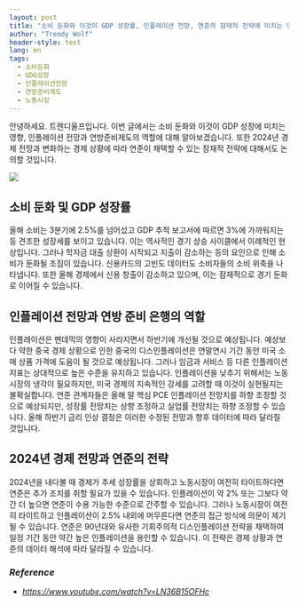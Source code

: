 ```yaml
---
layout: post
title: "소비 둔화와 이것이 GDP 성장률, 인플레이션 전망, 연준의 잠재적 전략에 미치는 영향"
author: "Trendy Wolf"
header-style: text
lang: en
tags:
  - 소비둔화
  - GDG성장
  - 인플레이션전망
  - 연방준비제도
  - 노동시장
---
```


안녕하세요. 트렌디울프입니다. 이번 글에서는 소비 둔화와 이것이 GDP 성장에 미치는 영향, 인플레이션 전망과 연방준비제도의 역할에 대해 알아보겠습니다. 또한 2024년 경제 전망과 변화하는 경제 상황에 따라 연준이 채택할 수 있는 잠재적 전략에 대해서도 논의할 것입니다.

<img
    src="https://i.ytimg.com/vi/LN36B15OFHc/hqdefault.jpg"
/>


## 소비 둔화 및 GDP 성장률
올해 소비는 3분기에 2.5%를 넘어섰고 GDP 추적 보고서에 따르면 3%에 가까워지는 등 견조한 성장세를 보이고 있습니다. 이는 역사적인 경기 상승 사이클에서 이례적인 현상입니다. 그러나 학자금 대출 상환이 시작되고 지출이 감소하는 등의 요인으로 인해 소비가 둔화될 조짐이 있습니다. 신용카드의 고빈도 데이터도 소비자들의 소비 위축을 나타냅니다. 또한 올해 경제에서 신용 창출이 감소하고 있으며, 이는 잠재적으로 경기 둔화로 이어질 수 있습니다.

## 인플레이션 전망과 연방 준비 은행의 역할
인플레이션은 팬데믹의 영향이 사라지면서 하반기에 개선될 것으로 예상됩니다. 예상보다 약한 중국 경제 상황으로 인한 중국의 디스인플레이션은 연말연시 기간 동안 미국 소매 상품 가격에 도움이 될 것으로 예상됩니다. 그러나 임금과 서비스 등 다른 인플레이션 지표는 상대적으로 높은 수준을 유지하고 있습니다. 인플레이션을 낮추기 위해서는 노동 시장의 냉각이 필요하지만, 미국 경제의 지속적인 강세를 고려할 때 이것이 실현될지는 불확실합니다. 연준 관계자들은 올해 말 핵심 PCE 인플레이션 전망치를 하향 조정할 것으로 예상되지만, 성장률 전망치는 상향 조정하고 실업률 전망치는 하향 조정할 수 있습니다. 올해 하반기 금리 인상 결정은 이러한 수정된 전망과 향후 데이터에 따라 달라질 것입니다.

## 2024년 경제 전망과 연준의 전략
2024년을 내다볼 때 경제가 추세 성장률을 상회하고 노동시장이 여전히 타이트하다면 연준은 추가 조치를 취할 필요가 있을 수 있습니다. 인플레이션이 약 2% 또는 그보다 약간 더 높으면 연준이 수용 가능한 수준으로 간주할 수 있습니다. 그러나 노동시장이 여전히 타이트하고 인플레이션이 2.5% 내외에 머무른다면 연준의 접근 방식에 의문이 제기될 수 있습니다. 연준은 90년대와 유사한 기회주의적 디스인플레이션 전략을 채택하여 일정 기간 동안 약간 높은 인플레이션을 용인할 수 있습니다. 이 전략은 경제 상황과 연준의 데이터 해석에 따라 달라질 수 있습니다.


### _Reference_
- _https://www.youtube.com/watch?v=LN36B15OFHc_

